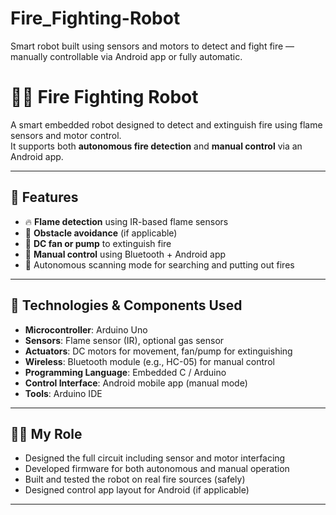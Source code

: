 # Fire_Fighting-Robot
Smart robot built using sensors and motors to detect and fight fire — manually controllable via Android app or fully automatic.


# 🤖🔥 Fire Fighting Robot

A smart embedded robot designed to detect and extinguish fire using flame sensors and motor control.  
It supports both **autonomous fire detection** and **manual control** via an Android app.

---

## 🚀 Features

- 🔥 **Flame detection** using IR-based flame sensors
- 🚗 **Obstacle avoidance** (if applicable)
- 💨 **DC fan or pump** to extinguish fire
- 📱 **Manual control** using Bluetooth + Android app
- 🧠 Autonomous scanning mode for searching and putting out fires

---

## 🧰 Technologies & Components Used

- **Microcontroller**: Arduino Uno
- **Sensors**: Flame sensor (IR), optional gas sensor
- **Actuators**: DC motors for movement, fan/pump for extinguishing
- **Wireless**: Bluetooth module (e.g., HC-05) for manual control
- **Programming Language**: Embedded C / Arduino
- **Control Interface**: Android mobile app (manual mode)
- **Tools**: Arduino IDE 

---

## 👨‍🔧 My Role

- Designed the full circuit including sensor and motor interfacing  
- Developed firmware for both autonomous and manual operation  
- Built and tested the robot on real fire sources (safely)  
- Designed control app layout for Android (if applicable)

---



